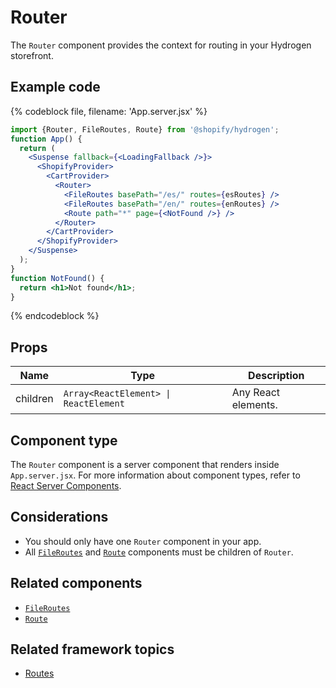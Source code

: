 # Router


The `Router` component provides the context for routing in your Hydrogen storefront.

## Example code

{% codeblock file, filename: 'App.server.jsx' %}

```jsx
import {Router, FileRoutes, Route} from '@shopify/hydrogen';
function App() {
  return (
    <Suspense fallback={<LoadingFallback />}>
      <ShopifyProvider>
        <CartProvider>
          <Router>
            <FileRoutes basePath="/es/" routes={esRoutes} />
            <FileRoutes basePath="/en/" routes={enRoutes} />
            <Route path="*" page={<NotFound />} />
          </Router>
        </CartProvider>
      </ShopifyProvider>
    </Suspense>
  );
}
function NotFound() {
  return <h1>Not found</h1>;
}
```

{% endcodeblock %}

## Props

| Name     | Type                                                         | Description         |
| -------- | ------------------------------------------------------------ | ------------------- |
| children | <code>Array&#60;ReactElement&#62; &#124; ReactElement</code> | Any React elements. |

## Component type

The `Router` component is a server component that renders inside `App.server.jsx`. For more information about component types, refer to [React Server Components](https://shopify.dev/custom-storefronts/hydrogen/react-server-components).

## Considerations

- You should only have one `Router` component in your app.
- All [`FileRoutes`](/docs/components/framework/fileroutes.md) and [`Route`](/docs/components/framework/route.md) components must be children of `Router`.

## Related components

- [`FileRoutes`](/docs/components/framework/fileroutes.md)
- [`Route`](/docs/components/framework/route.md)

## Related framework topics

- [Routes](https://shopify.dev/custom-storefronts/hydrogen/routing)
